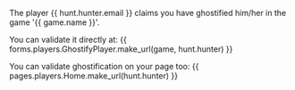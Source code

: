 
The player {{ hunt.hunter.email }} claims you have ghostified him/her in the game '{{ game.name }}'.


You can validate it directly at:
{{ forms.players.GhostifyPlayer.make_url(game, hunt.hunter) }}

You can validate ghostification on your page too:
{{ pages.players.Home.make_url(hunt.hunter) }}

